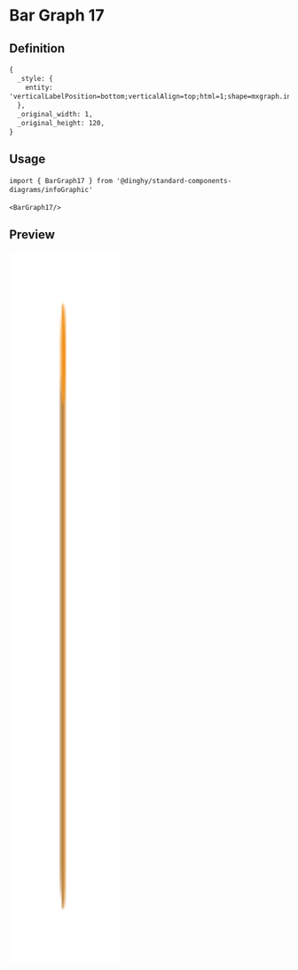 # Bar Graph 17

## Definition

```
{
  _style: { 
    entity: 'verticalLabelPosition=bottom;verticalAlign=top;html=1;shape=mxgraph.infographic.cylinder;isoAngle=15;fillColor=#F2931E;strokeColor=none;fontStyle=1;fontColor=#F2931E;fontSize=12;shadow=0;',
  },
  _original_width: 1,
  _original_height: 120,
}
```

## Usage

```
import { BarGraph17 } from '@dinghy/standard-components-diagrams/infoGraphic'

<BarGraph17/>
```

## Preview

<img src="./bar-graph-17.png" width="200"/>

